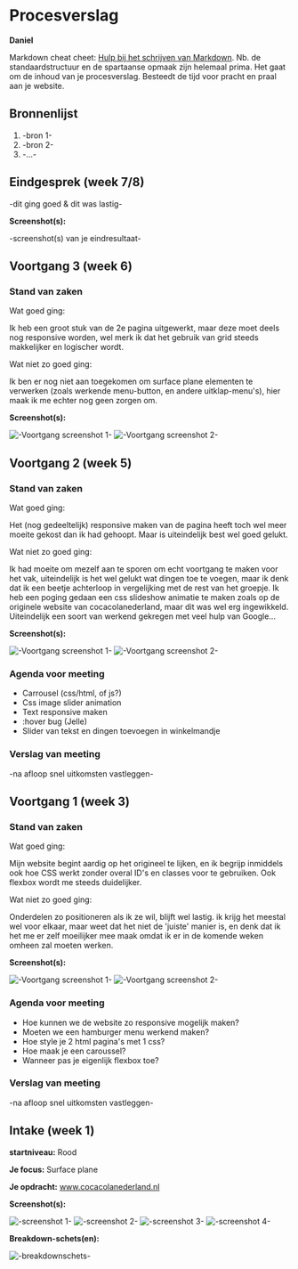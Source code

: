 # Procesverslag
**Daniel**

Markdown cheat cheet: [Hulp bij het schrijven van Markdown](https://github.com/adam-p/markdown-here/wiki/Markdown-Cheatsheet). Nb. de standaardstructuur en de spartaanse opmaak zijn helemaal prima. Het gaat om de inhoud van je procesverslag. Besteedt de tijd voor pracht en praal aan je website.



## Bronnenlijst
1. -bron 1-
2. -bron 2-
3. -...-



## Eindgesprek (week 7/8)

-dit ging goed & dit was lastig-

**Screenshot(s):**

-screenshot(s) van je eindresultaat-



## Voortgang 3 (week 6)

### Stand van zaken

Wat goed ging:

Ik heb een groot stuk van de 2e pagina uitgewerkt, maar deze moet deels nog responsive worden, wel merk ik dat het gebruik van grid steeds makkelijker en logischer wordt.

Wat niet zo goed ging:

Ik ben er nog niet aan toegekomen om surface plane elementen te verwerken (zoals werkende menu-button, en andere uitklap-menu's), hier maak ik me echter nog geen zorgen om.

**Screenshot(s):**

![-Voortgang screenshot 1-](images/Voortgang3.1.png)
![-Voortgang screenshot 2-](images/Voortgang3.2.png)


## Voortgang 2 (week 5)

### Stand van zaken

Wat goed ging:

Het (nog gedeeltelijk) responsive maken van de pagina heeft toch wel meer moeite gekost dan ik had gehoopt. Maar is uiteindelijk best wel goed gelukt.

Wat niet zo goed ging:

Ik had moeite om mezelf aan te sporen om echt voortgang te maken voor het vak, uiteindelijk is het wel gelukt wat dingen toe te voegen, maar ik denk dat ik een beetje achterloop in vergelijking met de rest van het groepje. Ik heb een poging gedaan een css slideshow animatie te maken zoals op de originele website van cocacolanederland, maar dit was wel erg ingewikkeld. Uiteindelijk een soort van werkend gekregen met veel hulp van Google...



**Screenshot(s):**

![-Voortgang screenshot 1-](images/Voortgang2.1.jpg)
![-Voortgang screenshot 2-](images/Voortgang2.2.png)


### Agenda voor meeting

- Carrousel (css/html, of js?)
- Css image slider animation
- Text responsive maken
- :hover bug (Jelle)
- Slider van tekst en dingen toevoegen in winkelmandje

### Verslag van meeting

-na afloop snel uitkomsten vastleggen-



## Voortgang 1 (week 3)

### Stand van zaken

Wat goed ging: 

Mijn website begint aardig op het origineel te lijken, en ik begrijp inmiddels ook hoe CSS werkt zonder overal ID's en classes voor te gebruiken. 
Ook flexbox wordt me steeds duidelijker.

Wat niet zo goed ging:

Onderdelen zo positioneren als ik ze wil, blijft wel lastig. ik krijg het meestal wel voor elkaar, maar weet dat het niet de 'juiste' manier is, en denk dat ik het me er zelf moeilijker mee maak omdat ik er in de komende weken omheen zal moeten werken.

**Screenshot(s):**

![-Voortgang screenshot 1-](images/voortgang1.png)
![-Voortgang screenshot 2-](images/voortgang2.png)

### Agenda voor meeting

- Hoe kunnen we de website zo responsive mogelijk maken?
- Moeten we een hamburger menu werkend maken?
- Hoe style je 2 html pagina's met 1 css?
- Hoe maak je een caroussel?
- Wanneer pas je eigenlijk flexbox toe?

### Verslag van meeting

-na afloop snel uitkomsten vastleggen-



## Intake (week 1)

**startniveau:** Rood

**Je focus:** Surface plane

**Je opdracht:** www.cocacolanederland.nl


**Screenshot(s):**

![-screenshot 1-](images/1.png)
![-screenshot 2-](images/2.png)
![-screenshot 3-](images/3.png)
![-screenshot 4-](images/4.png)

**Breakdown-schets(en):**

![-breakdownschets-](images/breakdown.png)

